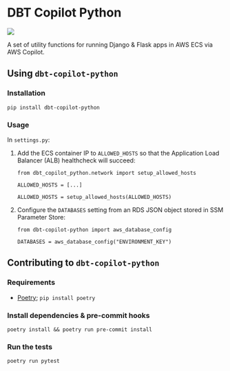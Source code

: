 # DBT Copilot Python

![](https://codebuild.eu-west-2.amazonaws.com/badges?uuid=eyJlbmNyeXB0ZWREYXRhIjoiTG41bUNVdHN1b3NRS0hTYUlmMktLbnNNQzEyTlpMRDBlYlZiV1ZjNnl4b3dyMXl0R3VIUEVIbGVnYVJWbHd0OVZndVhURFpnckp5dWx0R0llMVpHUktzPSIsIml2UGFyYW1ldGVyU3BlYyI6ImthS3RRRUtOYkljSUVVUHMiLCJtYXRlcmlhbFNldFNlcmlhbCI6MX0%3D&branch=main)

A set of utility functions for running Django & Flask apps in AWS ECS via AWS Copilot.

## Using `dbt-copilot-python`

### Installation

```
pip install dbt-copilot-python
```

### Usage

In `settings.py`:

1. Add the ECS container IP to `ALLOWED_HOSTS` so that the Application Load Balancer (ALB) healthcheck will succeed:

    ```
    from dbt_copilot_python.network import setup_allowed_hosts
    
    ALLOWED_HOSTS = [...]
    
    ALLOWED_HOSTS = setup_allowed_hosts(ALLOWED_HOSTS)
    ```

2. Configure the `DATABASES` setting from an RDS JSON object stored in SSM Parameter Store:

    ```
    from dbt-copilot-python import aws_database_config
   
    DATABASES = aws_database_config("ENVIRONMENT_KEY")
    ```

## Contributing to `dbt-copilot-python`

### Requirements

- [Poetry](https://python-poetry.org/); `pip install poetry`

### Install dependencies & pre-commit hooks

```
poetry install && poetry run pre-commit install
```

### Run the tests

```
poetry run pytest
```
